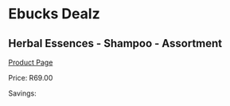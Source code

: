 
# Ebucks Dealz
## Herbal Essences - Shampoo - Assortment
[Product Page](https://www.ebucks.com/web/shop/productSelected.do?prodId=1018687664&catId=1186086453)

Price: R69.00

Savings: 


	